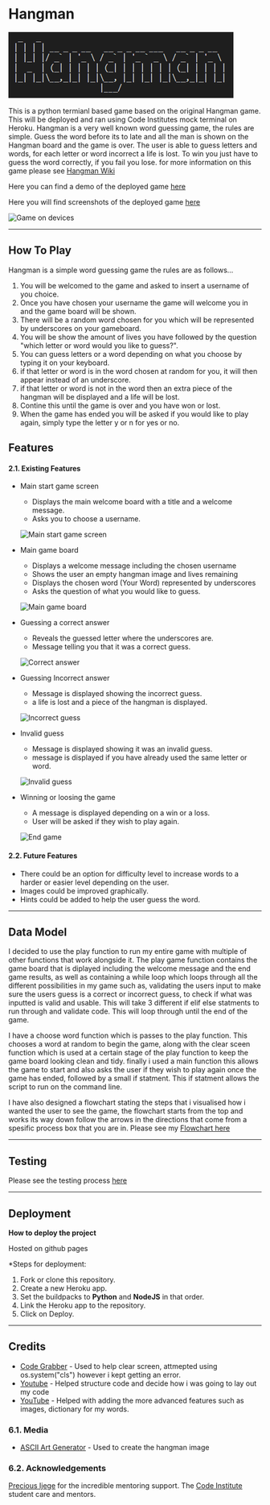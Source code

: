 # Hangman

![Hangman](assets/images//Hangman.PNG)

This is a python termianl based game based on the original Hangman game. This will be deployed and ran
using Code Institutes mock terminal on Heroku. Hangman is a very well known word guessing game, the rules
are simple. Guess the word before its to late and all the man is shown on the Hangman board and the game
is over. The user is able to guess letters and words, for each letter or word incorrect a life is lost. 
To win you just have to guess the word correctly, if you fail you lose. for more information on this game 
please see [Hangman Wiki](https://en.wikipedia.org/wiki/Hangman_(game)) 


Here you can find a demo of the deployed game [here]()

Here you will find screenshots of the deployed game [here]()

![Game on devices]()

---

## How To Play

Hangman is a simple word guessing game the rules are as follows...

1. You will be welcomed to the game and asked to insert a username of you choice. 
2. Once you have chosen your username the game will welcome you in and the game board will be shown.
3. There will be a random word chosen for you which will be represented by underscores on your gameboard.
4. You will be show the amount of lives you have followed by the question "which letter or word would you like to guess?".
5. You can guess letters or a word depending on what you choose by typing it on your keyboard. 
6. if that letter or word is in the word chosen at random for you, it will then appear instead of an underscore. 
7. if that letter or word is not in the word then an extra piece of the hangman will be displayed and a life will be lost. 
8. Contine this until the game is over and you have won or lost. 
9. When the game has ended you will be asked if you would like to play again, simply type the letter y or n for yes or no.

 
## Features

#### 2.1. Existing Features

* Main start game screen
  * Displays the main welcome board with a title and a welcome message.
  * Asks you to choose a username.

  ![Main start game screen]()

* Main game board
  * Displays a welcome message including the chosen username
  * Shows the user an empty hangman image and lives remaining 
  * Displays the chosen word (Your Word) represented by underscores
  * Asks the question of what you would like to guess.

  ![Main game board]()

* Guessing a correct answer
  * Reveals the guessed letter where the underscores are.
  * Message telling you that it was a correct guess.

  ![Correct answer]()

* Guessing Incorrect answer
  * Message is displayed showing the incorrect guess.
  * a life is lost and a piece of the hangman is displayed.

  ![Incorrect guess]()

* Invalid guess
  * Message is displayed showing it was an invalid guess.
  * message is displayed if you have already used the same letter or word. 

  ![Invalid guess]()

* Winning or loosing the game
  * A message is displayed depending on a win or a loss.
  * User will be asked if they wish to play again. 

  ![End game]()

#### 2.2. Future Features
- There could be an option for difficulty level to increase words to a harder or easier level depending on the user.
- Images could be improved graphically.
- Hints could be added to help the user guess the word. 

---

## Data Model
I decided to use the play function to run my entire game with multiple of other functions that work alongside it. 
The play game function contains the game board that is diplayed including the welcome message and the end game results,
as well as containing a while loop which loops through all the different possibilities in my game such as, validating the 
users input to make sure the users guess is a correct or incorrect guess, to check if what was inputted is valid and usable. This will take 3 different if elif else statments to run through and validate code. This will loop through until the end of the game.

I have a choose word function which is passes to the play function. This chooses a word at random to begin the game, along with the clear sceen function which is used at a certain stage of the play function to keep the game board looking clean and tidy. finally i used a main function this allows the game to start and also asks the user if they wish to play again once the game has ended, followed by a small if statment. This if statment allows the script to run on the command line. 

I have also designed a flowchart stating the steps that i visualised how i wanted the user to see the game, the flowchart starts from the top and works its way down follow the arrows in the directions that come from a spesific process box that you are in. 
Please see my [Flowchart here](assets/images//Flowchart.jpg)

---

## Testing

Please see the testing process [here](TESTING.md)

---

## Deployment

**How to deploy the project**

Hosted on github pages

*Steps for deployment:
  1. Fork or clone this repository.
  2. Create a new Heroku app.
  3. Set the buildpacks to **Python** and **NodeJS** in that order.
  4. Link the Heroku app to the repository.
  5. Click on Deploy.

---

## Credits
- [Code Grabber](https://www.codegrepper.com/code-examples/python/how+to+clear+the+console+in+python) - Used to help clear screen, attmepted using os.system("cls") however i kept getting an error.
- [Youtube](https://www.youtube.com/watch?v=m4nEnsavl6w&t=191s) - Helped structure code and decide how i was going to lay out my code
- [YouTube](https://www.youtube.com/watch?v=3_CX0aD9Fdg) - Helped with adding the more advanced features such as images, dictionary for my words.

### 6.1. Media
- [ASCII Art Generator](https://patorjk.com/software/taag/#p=display&f=Doh&t=Hangman) - Used to create the hangman image

### 6.2. Acknowledgements
[Precious Ijege](https://www.linkedin.com/in/precious-ijege-908a00168/?originalSubdomain=ng) for the incredible mentoring support.
The [Code Institute](https://codeinstitute.net/) student care and mentors.  
